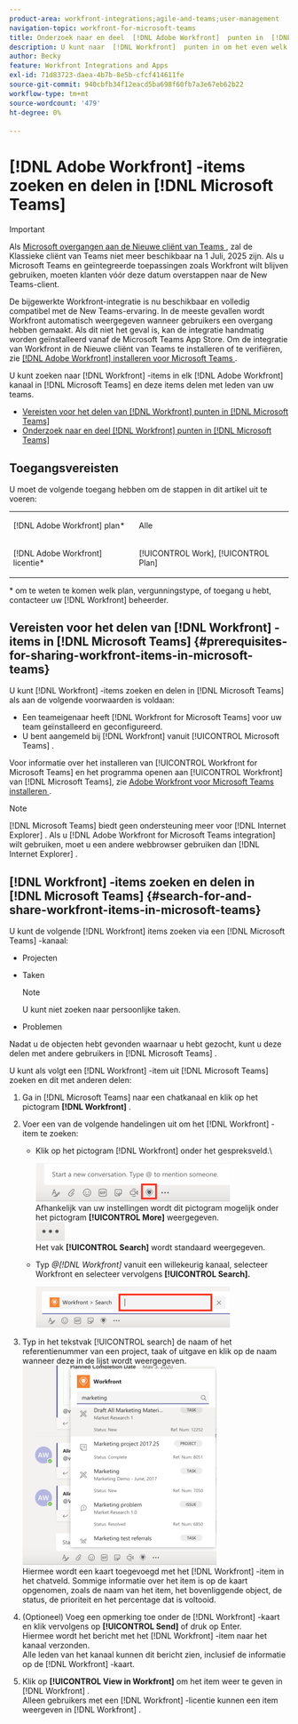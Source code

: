 ```yaml
---
product-area: workfront-integrations;agile-and-teams;user-management
navigation-topic: workfront-for-microsoft-teams
title: Onderzoek naar en deel  [!DNL Adobe Workfront]  punten in  [!DNL Microsoft Teams]
description: U kunt naar  [!DNL Workfront]  punten in om het even welk  [!DNL Adobe WorkfrontWorkfront]  kanaal in  [!DNL Microsoft Teams]  zoeken en deze punten met leden van uw teams delen.
author: Becky
feature: Workfront Integrations and Apps
exl-id: 71d83723-daea-4b7b-8e5b-cfcf414611fe
source-git-commit: 940cbfb34f12eacd5ba698f60fb7a3e67eb62b22
workflow-type: tm+mt
source-wordcount: '479'
ht-degree: 0%

---
```


# [!DNL Adobe Workfront] -items zoeken en delen in [!DNL Microsoft Teams]

>[!IMPORTANT]
>
>Als [&#x200B; Microsoft overgangen aan de Nieuwe cliënt van Teams &#x200B;](https://learn.microsoft.com/en-us/microsoftteams/teams-classic-client-end-of-availability), zal de Klassieke cliënt van Teams niet meer beschikbaar na 1 Juli, 2025 zijn. Als u Microsoft Teams en geïntegreerde toepassingen zoals Workfront wilt blijven gebruiken, moeten klanten vóór deze datum overstappen naar de New Teams-client.
>
>De bijgewerkte Workfront-integratie is nu beschikbaar en volledig compatibel met de New Teams-ervaring. In de meeste gevallen wordt Workfront automatisch weergegeven wanneer gebruikers een overgang hebben gemaakt. Als dit niet het geval is, kan de integratie handmatig worden geïnstalleerd vanaf de Microsoft Teams App Store. Om de integratie van Workfront in de Nieuwe cliënt van Teams te installeren of te verifiëren, zie [&#x200B;  [!DNL Adobe Workfront]  installeren voor Microsoft Teams &#x200B;](/help/quicksilver/workfront-integrations-and-apps/using-workfront-with-microsoft-teams/install-workfront-ms-teams.md).

U kunt zoeken naar [!DNL Workfront] -items in elk [!DNL Adobe Workfront] kanaal in [!DNL Microsoft Teams] en deze items delen met leden van uw teams.

* [Vereisten voor het delen van  [!DNL Workfront]  punten in  [!DNL Microsoft Teams]](#prerequisites-for-sharing-workfront-items-in-microsoft-teams-prerequisites-for-sharing-workfront-items-in-microsoft-teams)
* [Onderzoek naar en deel  [!DNL Workfront]  punten in  [!DNL Microsoft Teams]](#search-for-and-share-adobe-workfront-items-in-microsoft-teams)

## Toegangsvereisten

U moet de volgende toegang hebben om de stappen in dit artikel uit te voeren:

<table style="table-layout:auto"> 
 <col> 
 <col> 
 <tbody> 
  <tr> 
   <td role="rowheader">[!DNL Adobe Workfront] plan*</td> 
   <td> <p>Alle</p> </td> 
  </tr> 
  <tr> 
   <td role="rowheader">[!DNL Adobe Workfront] licentie*</td> 
   <td> <p>[!UICONTROL Work], [!UICONTROL Plan]</p> </td> 
  </tr> 
 </tbody> 
</table>

&#42; om te weten te komen welk plan, vergunningstype, of toegang u hebt, contacteer uw [!DNL Workfront] beheerder.

## Vereisten voor het delen van [!DNL Workfront] -items in [!DNL Microsoft Teams] {#prerequisites-for-sharing-workfront-items-in-microsoft-teams}

U kunt [!DNL Workfront] -items zoeken en delen in [!DNL Microsoft Teams] als aan de volgende voorwaarden is voldaan:

* Een teameigenaar heeft [!DNL Workfront for Microsoft Teams] voor uw team geïnstalleerd en geconfigureerd.
* U bent aangemeld bij [!DNL Workfront] vanuit [!UICONTROL Microsoft Teams] .

Voor informatie over het installeren van [!UICONTROL Workfront for Microsoft Teams] en het programma openen aan [!UICONTROL Workfront] van [!DNL Microsoft Teams], zie [&#x200B; Adobe Workfront voor Microsoft Teams installeren &#x200B;](../../workfront-integrations-and-apps/using-workfront-with-microsoft-teams/install-workfront-ms-teams.md).

>[!NOTE]
>
>[!DNL Microsoft Teams] biedt geen ondersteuning meer voor [!DNL Internet Explorer] . Als u [!DNL Adobe Workfront for Microsoft Teams integration] wilt gebruiken, moet u een andere webbrowser gebruiken dan [!DNL Internet Explorer] .


## [!DNL Workfront] -items zoeken en delen in [!DNL Microsoft Teams] {#search-for-and-share-workfront-items-in-microsoft-teams}

U kunt de volgende [!DNL Workfront] items zoeken via een [!DNL Microsoft Teams] -kanaal:

* Projecten
* Taken

  >[!NOTE]
  >
  >U kunt niet zoeken naar persoonlijke taken.

* Problemen

Nadat u de objecten hebt gevonden waarnaar u hebt gezocht, kunt u deze delen met andere gebruikers in [!DNL Microsoft Teams] .

U kunt als volgt een [!DNL Workfront] -item uit [!DNL Microsoft Teams] zoeken en dit met anderen delen:

1. Ga in [!DNL Microsoft Teams] naar een chatkanaal en klik op het pictogram **[!DNL Workfront]** .
1. Voer een van de volgende handelingen uit om het [!DNL Workfront] -item te zoeken:

   * Klik op het pictogram [!DNL Workfront] onder het gespreksveld.\

     ![&#x200B; ms_teams_workfront_pinned_icon_highlight.png &#x200B;](assets/ms-teams-workfront-pinned-icon-highlight-350x69.png)\
      Afhankelijk van uw instellingen wordt dit pictogram mogelijk onder het pictogram **[!UICONTROL More]** weergegeven.\
      ![&#x200B; more_icon.png &#x200B;](assets/more-icon-52x34.png)\
      Het vak **[!UICONTROL Search]** wordt standaard weergegeven.

   * Typ *@[!DNL Workfront]* vanuit een willekeurig kanaal, selecteer Workfront en selecteer vervolgens **[!UICONTROL Search].**

     ![&#x200B; ms_teams_search_from_command.png &#x200B;](assets/ms-teams-search-from-command-350x74.png)

1. Typ in het tekstvak [!UICONTROL search] de naam of het referentienummer van een project, taak of uitgave en klik op de naam wanneer deze in de lijst wordt weergegeven.\
   ![&#x200B; ms_teams_finding_for_items.png &#x200B;](assets/ms-teams-searching-for-items-350x359.png)\
   Hiermee wordt een kaart toegevoegd met het [!DNL Workfront] -item in het chatveld. Sommige informatie over het item is op de kaart opgenomen, zoals de naam van het item, het bovenliggende object, de status, de prioriteit en het percentage dat is voltooid.

1. (Optioneel) Voeg een opmerking toe onder de [!DNL Workfront] -kaart en klik vervolgens op **[!UICONTROL Send]** of druk op Enter.\
   Hiermee wordt het bericht met het [!DNL Workfront] -item naar het kanaal verzonden.\
   Alle leden van het kanaal kunnen dit bericht zien, inclusief de informatie op de [!DNL Workfront] -kaart.

1. Klik op **[!UICONTROL View in Workfront]** om het item weer te geven in [!DNL Workfront] .\
   Alleen gebruikers met een [!DNL Workfront] -licentie kunnen een item weergeven in [!DNL Workfront] .
